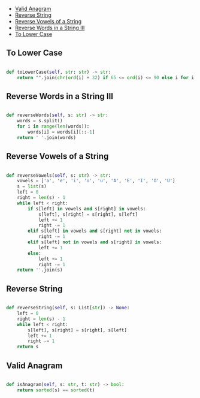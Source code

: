 + [Valid Anagram](#)
+ [Reverse String](#)
+ [Reverse Vowels of a String](#)
+ [Reverse Words in a String III](#)
+ [To Lower Case](#)
<!-----solution----->

## To Lower Case



```python

def toLowerCase(self, str: str) -> str:
    return "".join(chr(ord(i) + 32) if 65 <= ord(i) <= 90 else i for i in str)
```

## Reverse Words in a String III



```python

def reverseWords(self, s: str) -> str:
    words = s.split()
    for i in range(len(words)):
        words[i] = words[i][::-1]
    return ' '.join(words)
```

## Reverse Vowels of a String



```python

def reverseVowels(self, s: str) -> str:
    vowels = ['a', 'e', 'i', 'o', 'u', 'A', 'E', 'I', 'O', 'U']
    s = list(s)
    left = 0
    right = len(s) - 1
    while left < right:
        if s[left] in vowels and s[right] in vowels:
            s[left], s[right] = s[right], s[left]
            left += 1
            right -= 1
        elif s[left] in vowels and s[right] not in vowels:
            right -= 1
        elif s[left] not in vowels and s[right] in vowels:
            left += 1
        else:
            left += 1
            right -= 1
    return ''.join(s)
```

## Reverse String



```python

def reverseString(self, s: List[str]) -> None:
    left = 0
    right = len(s) - 1
    while left < right:
        s[left], s[right] = s[right], s[left]
        left += 1
        right -= 1
    return s
```

## Valid Anagram



```python

def isAnagram(self, s: str, t: str) -> bool:
    return sorted(s) == sorted(t)
```
